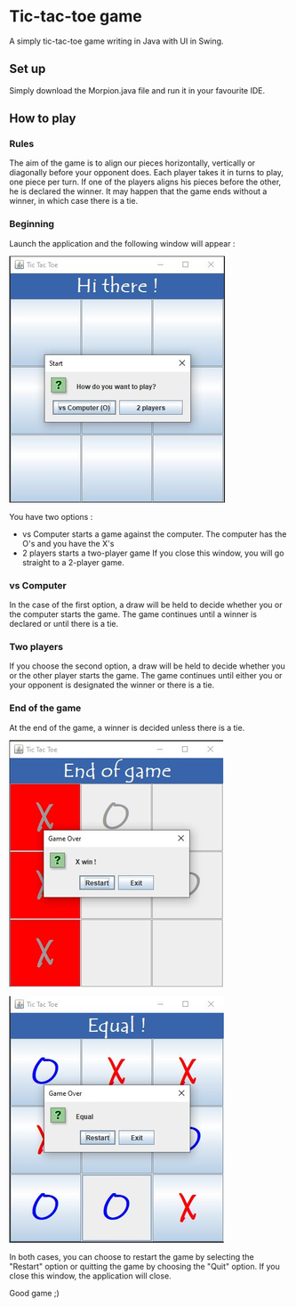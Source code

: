 # Tic-tac-toe game
A simply tic-tac-toe game writing in Java with UI in Swing.

## Set up
Simply download the Morpion.java file and run it in your favourite IDE.

## How to play
### Rules
The aim of the game is to align our pieces horizontally, vertically or diagonally before your opponent does. Each player takes it in turns to play, one piece per turn. If one of the players aligns his pieces before the other, he is declared the winner. It may happen that the game ends without a winner, in which case there is a tie.

### Beginning
Launch the application and the following window will appear :

![My Image](img/1_Begin.JPG)

You have two options :
- vs Computer starts a game against the computer. The computer has the O's and you have the X's
- 2 players starts a two-player game
If you close this window, you will go straight to a 2-player game.

### vs Computer
In the case of the first option, a draw will be held to decide whether you or the computer starts the game. The game continues until a winner is declared or until there is a tie.

### Two players
If you choose the second option, a draw will be held to decide whether you or the other player starts the game. The game continues until either you or your opponent is designated the winner or there is a tie.

### End of the game
At the end of the game, a winner is decided unless there is a tie.

![X win](img/2_X.jpg)

![Equal](img/3_Equal.jpg)

In both cases, you can choose to restart the game by selecting the "Restart" option or quitting the game by choosing the "Quit" option. If you close this window, the application will close.

Good game ;)
